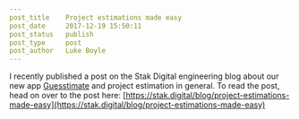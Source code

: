 ```yaml
---
post_title    Project estimations made easy
post_date     2017-12-19 15:50:11
post_status   publish
post_type     post
post_author   Luke Boyle
---
```


I recently published a post on the Stak Digital
engineering blog about our new app [Guesstimate](https://guesstimate.io) and project estimation in general. To read the post, head on over to the
post here: [https://stak.digital/blog/project-estimations-made-easy](https://stak.digital/blog/project-estimations-made-easy)
